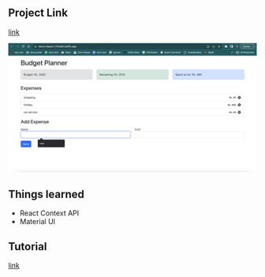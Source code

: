## Project Link
[link](https://merry-klepon-27e3e8.netlify.app/)    
  
![](/src/assets/Screenshot%202023-10-07%20at%201.05.43%20PM.png)
## Things learned  
- React Context API
- Material UI
## Tutorial  
[link](https://www.freecodecamp.org/news/react-budget-tracker-app/)  
